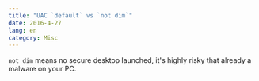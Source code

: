 ```yaml
---
title: "UAC `default` vs `not dim`"
date: 2016-4-27
lang: en
category: Misc
---
```


`not dim` means no secure desktop launched, it's highly risky that already a malware on your PC.
